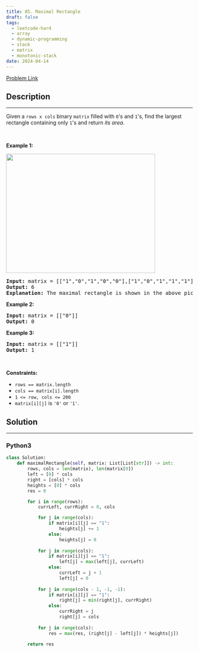 ```yaml
---
title: 85. Maximal Rectangle
draft: false
tags: 
  - leetcode-hard
  - array
  - dynamic-programming
  - stack
  - matrix
  - monotonic-stack
date: 2024-04-14
---
```


[Problem Link](https://leetcode.com/problems/maximal-rectangle/)

## Description

---
<p>Given a <code>rows x cols</code>&nbsp;binary <code>matrix</code> filled with <code>0</code>&#39;s and <code>1</code>&#39;s, find the largest rectangle containing only <code>1</code>&#39;s and return <em>its area</em>.</p>

<p>&nbsp;</p>
<p><strong class="example">Example 1:</strong></p>
<img alt="" src="https://assets.leetcode.com/uploads/2020/09/14/maximal.jpg" style="width: 402px; height: 322px;" />
<pre>
<strong>Input:</strong> matrix = [[&quot;1&quot;,&quot;0&quot;,&quot;1&quot;,&quot;0&quot;,&quot;0&quot;],[&quot;1&quot;,&quot;0&quot;,&quot;1&quot;,&quot;1&quot;,&quot;1&quot;],[&quot;1&quot;,&quot;1&quot;,&quot;1&quot;,&quot;1&quot;,&quot;1&quot;],[&quot;1&quot;,&quot;0&quot;,&quot;0&quot;,&quot;1&quot;,&quot;0&quot;]]
<strong>Output:</strong> 6
<strong>Explanation:</strong> The maximal rectangle is shown in the above picture.
</pre>

<p><strong class="example">Example 2:</strong></p>

<pre>
<strong>Input:</strong> matrix = [[&quot;0&quot;]]
<strong>Output:</strong> 0
</pre>

<p><strong class="example">Example 3:</strong></p>

<pre>
<strong>Input:</strong> matrix = [[&quot;1&quot;]]
<strong>Output:</strong> 1
</pre>

<p>&nbsp;</p>
<p><strong>Constraints:</strong></p>

<ul>
	<li><code>rows == matrix.length</code></li>
	<li><code>cols == matrix[i].length</code></li>
	<li><code>1 &lt;= row, cols &lt;= 200</code></li>
	<li><code>matrix[i][j]</code> is <code>&#39;0&#39;</code> or <code>&#39;1&#39;</code>.</li>
</ul>


## Solution

---
### Python3
``` py title='maximal-rectangle'
class Solution:
    def maximalRectangle(self, matrix: List[List[str]]) -> int:
        rows, cols = len(matrix), len(matrix[0])
        left = [0] * cols
        right = [cols] * cols
        heights = [0] * cols
        res = 0

        for i in range(rows):
            currLeft, currRight = 0, cols

            for j in range(cols):
                if matrix[i][j] == "1":
                    heights[j] += 1
                else:
                    heights[j] = 0
                
            for j in range(cols):
                if matrix[i][j] == "1":
                    left[j] = max(left[j], currLeft)
                else:
                    currLeft = j + 1
                    left[j] = 0
            
            for j in range(cols - 1, -1, -1):
                if matrix[i][j] == "1":
                    right[j] = min(right[j], currRight)
                else:
                    currRight = j
                    right[j] = cols
            
            for j in range(cols):
                res = max(res, (right[j] - left[j]) * heights[j])

        return res
```

